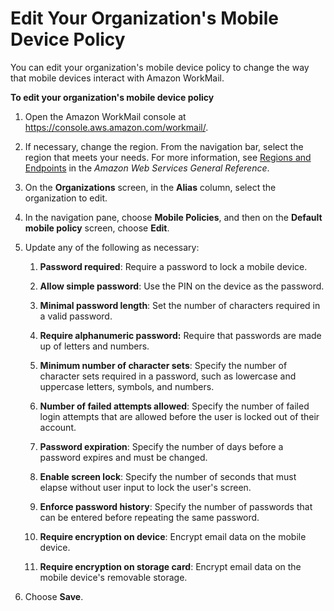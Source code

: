 # Edit Your Organization's Mobile Device Policy<a name="edit_organization_mobile_policy"></a>

You can edit your organization's mobile device policy to change the way that mobile devices interact with Amazon WorkMail\.

**To edit your organization's mobile device policy**

1. Open the Amazon WorkMail console at [https://console\.aws\.amazon\.com/workmail/](https://console.aws.amazon.com/workmail/)\.

1. If necessary, change the region\. From the navigation bar, select the region that meets your needs\. For more information, see [Regions and Endpoints](http://docs.aws.amazon.com/general/latest/gr/index.html?rande.html) in the *Amazon Web Services General Reference*\.

1. On the **Organizations** screen, in the **Alias** column, select the organization to edit\.

1. In the navigation pane, choose **Mobile Policies**, and then on the **Default mobile policy** screen, choose **Edit**\.

1. Update any of the following as necessary:

   1. **Password required**: Require a password to lock a mobile device\.

   1. **Allow simple password**: Use the PIN on the device as the password\.

   1. **Minimal password length**: Set the number of characters required in a valid password\.

   1. **Require alphanumeric password:** Require that passwords are made up of letters and numbers\.

   1. **Minimum number of character sets**: Specify the number of character sets required in a password, such as lowercase and uppercase letters, symbols, and numbers\.

   1. **Number of failed attempts allowed**: Specify the number of failed login attempts that are allowed before the user is locked out of their account\.

   1. **Password expiration**: Specify the number of days before a password expires and must be changed\.

   1. **Enable screen lock**: Specify the number of seconds that must elapse without user input to lock the user's screen\.

   1. **Enforce password history**: Specify the number of passwords that can be entered before repeating the same password\.

   1. **Require encryption on device**: Encrypt email data on the mobile device\.

   1. **Require encryption on storage card**: Encrypt email data on the mobile device's removable storage\.

1. Choose **Save**\.